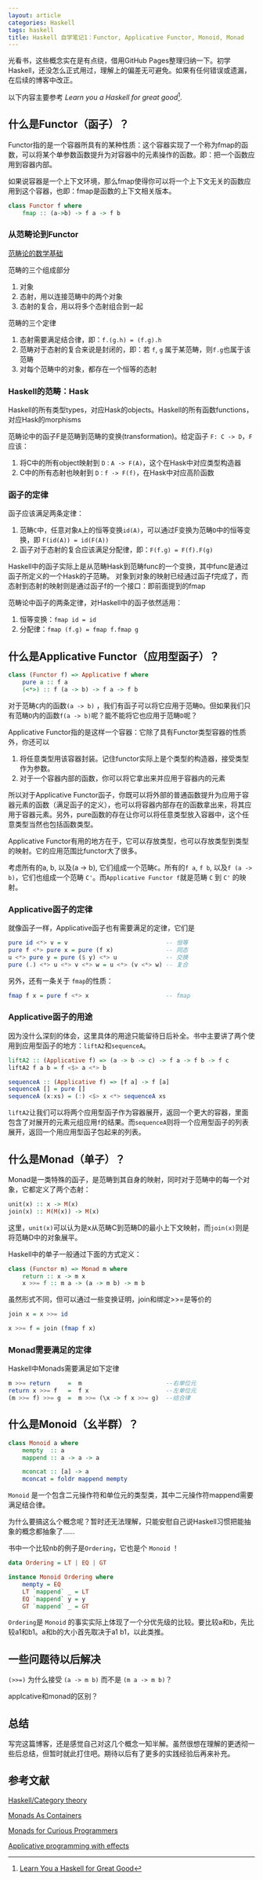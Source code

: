 ```yaml
---
layout: article
categories: Haskell
tags: haskell
title: Haskell 自学笔记1：Functor, Applicative Functor, Monoid, Monad
---
```


光看书，这些概念实在是有点绕，借用GitHub Pages整理归纳一下。初学Haskell，还没怎么正式用过，理解上的偏差无可避免。如果有任何错误或遗漏，在后续的博客中改正。

以下内容主要参考 _Learn you a Haskell for great good_[^fn1].

<!--more-->

## 什么是Functor（函子）？

Functor指的是一个容器所具有的某种性质：这个容器实现了一个称为fmap的函数，可以将某个单参数函数提升为对容器中的元素操作的函数。即：把一个函数应用到容器内部。

如果说容器是一个上下文环境，那么fmap使得你可以将一个上下文无关的函数应用到这个容器，也即：fmap是函数的上下文相关版本。

```haskell
class Functor f where
	fmap :: (a->b) -> f a -> f b
```

### 从范畴论到Functor

[范畴论的数学基础](https://en.wikibooks.org/wiki/Haskell/Category_theory)

范畴的三个组成部分

1. 对象
2. 态射，用以连接范畴中的两个对象
3. 态射的复合，用以将多个态射组合到一起

范畴的三个定律

1. 态射需要满足结合律，即：`f.(g.h) = (f.g).h`
2. 范畴对于态射的复合来说是封闭的，即：若 `f`, `g` 属于某范畴，则`f.g`也属于该范畴
3. 对每个范畴中的对象，都存在一个恒等的态射

### Haskell的范畴：Hask

Haskell的所有类型types，对应Hask的objects。Haskell的所有函数functions，对应Hask的morphisms

范畴论中的函子F是范畴到范畴的变换(transformation)。给定函子 `F: C -> D`，`F` 应该：
1. 将C中的所有object映射到 `D：A -> F(A)`，这个在Hask中对应类型构造器
2. C中的所有态射也映射到 `D：f -> F(f)`，在Hask中对应高阶函数

### 函子的定律

函子应该满足两条定律：
1. 范畴`C`中，任意对象`A`上的恒等变换`id(A)`，可以通过F变换为范畴`D`中的恒等变换，即 `F(id(A)) = id(F(A))`
2. 函子对于态射的复合应该满足分配律，即：`F(f.g) = F(f).F(g)`

Haskell中的函子实际上是从范畴Hask到范畴func的一个变换，其中func是通过函子所定义的一个Hask的子范畴。
对象到对象的映射已经通过函子f完成了，而态射到态射的映射则是通过函子f的一个接口：即前面提到的fmap

范畴论中函子的两条定律，对Haskell中的函子依然适用：
1. 恒等变换：`fmap id = id`
2. 分配律：`fmap (f.g) = fmap f.fmap g`



## 什么是Applicative Functor（应用型函子）？

```haskell
class (Functor f) => Applicative f where
	pure a :: f a
	(<*>) :: f (a -> b) -> f a -> f b
```

对于范畴`C`内的函数`(a -> b)` ，我们有函子可以将它应用于范畴`D`。但如果我们只有范畴`D`内的函数`f(a -> b)`呢？能不能将它也应用于范畴`D`呢？

Applicative Functor指的是这样一个容器：它除了具有Functor类型容器的性质外，你还可以
1. 将任意类型用该容器封装。记住functor实际上是个类型的构造器，接受类型作为参数。
2. 对于一个容器内部的函数，你可以将它拿出来并应用于容器内的元素

所以对于Applicative Functor函子，你既可以将外部的普通函数提升为应用于容器元素的函数（满足函子的定义），也可以将容器内部存在的函数拿出来，将其应用于容器元素。另外，pure函数的存在让你可以将任意类型放入容器中，这个任意类型当然也包括函数类型。

Applicative Functor有用的地方在于，它可以存放类型，也可以存放类型到类型的映射。它的应用范围比functor大了很多。

考虑所有的a, b, 以及(a -> b), 它们组成一个范畴`C`。所有的`f a`, `f b`, 以及`f (a -> b)`，它们也组成一个范畴 `C'`。而`Applicative Functor f`就是范畴 `C` 到 `C'` 的映射。

### Applicative函子的定律

就像函子一样，Applicative函子也有需要满足的定律，它们是

```haskell
pure id <*> v = v                            -- 恒等
pure f <*> pure x = pure (f x)               -- 同态
u <*> pure y = pure ($ y) <*> u              -- 交换
pure (.) <*> u <*> v <*> w = u <*> (v <*> w) -- 复合
```

另外，还有一条关于 `fmap`的性质：

```haskell
fmap f x = pure f <*> x                      -- fmap
```

### Applicative函子的用途

因为没什么深刻的体会，这里具体的用途只能留待日后补全。书中主要讲了两个使用到应用型函子的地方：`liftA2`和`sequenceA`。

```haskell
liftA2 :: (Applicative f) => (a -> b -> c) -> f a -> f b -> f c
liftA2 f a b = f <$> a <*> b

sequenceA :: (Applicative f) => [f a] -> f [a]
sequenceA [] = pure []
sequenceA (x:xs) = (:) <$> x <*> sequenceA xs
```

`liftA2`让我们可以将两个应用型函子作为容器展开，返回一个更大的容器，里面包含了对展开的元素元组应用`f`的结果。而`sequenceA`则将一个应用型函子的列表展开，返回一个用应用型函子包起来的列表。

## 什么是Monad（单子）？

Monad是一类特殊的函子，是范畴到其自身的映射，同时对于范畴中的每一个对象，它都定义了两个态射：

```haskell
unit(x) :: x -> M(x)
join(x) :: M(M(x)) -> M(x)
```

这里，`unit(x)`可以认为是x从范畴C到范畴D的最小上下文映射，而`join(x)`则是将范畴D中的对象展平。

Haskell中的单子一般通过下面的方式定义：
```haskell
class (Functor m) => Monad m where
	return :: x -> m x
	x >>= f :: m a -> (a -> m b) -> m b
```

虽然形式不同，但可以通过一些变换证明，join和绑定>>=是等价的

```haskell
join x = x >>= id
```

```haskell
x >>= f = join (fmap f x)
```

### Monad需要满足的定律

Haskell中Monads需要满足如下定律

```haskell
m >>= return     =  m                        --右单位元
return x >>= f   =  f x                      --左单位元
(m >>= f) >>= g  =  m >>= (\x -> f x >>= g)  --结合律
```

## 什么是Monoid（幺半群）？

```haskell
class Monoid a where
    mempty  :: a
    mappend :: a -> a -> a

    mconcat :: [a] -> a
    mconcat = foldr mappend mempty

```
`Monoid` 是一个包含二元操作符和单位元的类型类，其中二元操作符mappend需要满足结合律。

为什么要搞这么个概念呢？暂时还无法理解，只能安慰自己说Haskell习惯把能抽象的概念都抽象了……

书中一个比较nb的例子是`Ordering`，它也是个 `Monoid` ！

```haskell
data Ordering = LT | EQ | GT

instance Monoid Ordering where
	mempty = EQ
	LT `mappend` _ = LT
	EQ `mappend` y = y
	GT `mappend` _ = GT
```
`Ordering`是 `Monoid` 的事实实际上体现了一个分优先级的比较。要比较a和b，先比较a1和b1。a和b的大小首先取决于a1 b1，以此类推。

## 一些问题待以后解决

`(>>=)` 为什么接受 `(a -> m b)` 而不是 `(m a -> m b)`？

applcative和monad的区别？

## 总结

写完这篇博客，还是感觉自己对这几个概念一知半解。虽然很想在理解的更透彻一些后总结，但暂时就此打住吧。期待以后有了更多的实践经验后再来补充。


## 参考文献
[^fn1]: [Learn You a Haskell for Great Good](http://learnyouahaskell.com/)

[Haskell/Category theory](https://en.wikibooks.org/wiki/Haskell/Category_theory)

[Monads As Containers](https://wiki.haskell.org/Monads_as_containers)

[Monads for Curious Programmers](https://bartoszmilewski.com/2011/01/09/monads-for-the-curious-programmer-part-1/)

[Applicative programming with effects](http://www.staff.city.ac.uk/~ross/papers/Applicative.pdf)
